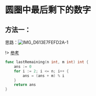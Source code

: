 # 圆圈中最后剩下的数字

## 方法一：
思路：![IMG_D613E7FEFD2A-1](https://cdn.jsdelivr.net/gh/sivanWu0222/ImageHosting@master/uPic/IMG_D613E7FEFD2A-1.jpeg)

!> [参考](https://leetcode-cn.com/problems/yuan-quan-zhong-zui-hou-sheng-xia-de-shu-zi-lcof/solution/javajie-jue-yue-se-fu-huan-wen-ti-gao-su-ni-wei-sh/)

```go
func lastRemaining(n int, m int) int {
	ans := 0
	for i := 2; i <= n; i++ {
		ans = (ans + m) % i
	}
	return ans
}
```
